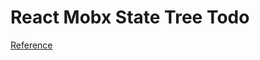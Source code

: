 # React Mobx State Tree Todo

[Reference](https://medium.com/@mweststrate/the-curious-case-of-mobx-state-tree-7b4e22d461f)
